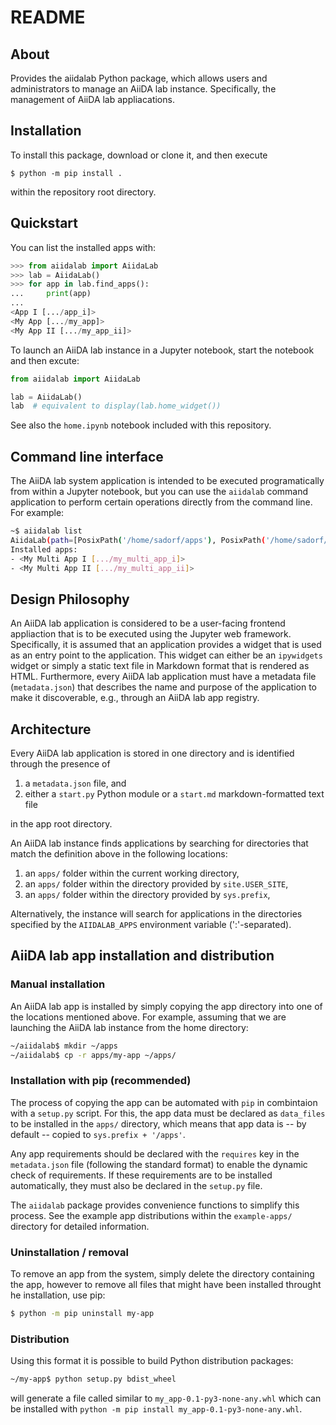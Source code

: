 # README

## About

Provides the aiidalab Python package, which allows users and administrators to manage an AiiDA lab instance.
Specifically, the management of AiiDA lab appliacations.

## Installation

To install this package, download or clone it, and then execute

    $ python -m pip install .

within the repository root directory.

## Quickstart

You can list the installed apps with:

```python
>>> from aiidalab import AiidaLab
>>> lab = AiidaLab()
>>> for app in lab.find_apps():
...     print(app)
... 
<App I [.../app_i]>
<My App [.../my_app]>
<My App II [.../my_app_ii]>
```

To launch an AiiDA lab instance in a Jupyter notebook, start the notebook and then excute:

```python
from aiidalab import AiidaLab

lab = AiidaLab()
lab  # equivalent to display(lab.home_widget())
```

See also the `home.ipynb` notebook included with this repository.

## Command line interface

The AiiDA lab system application is intended to be executed programatically from within a Jupyter notebook, but you can use the `aiidalab` command application to perform certain operations directly from the command line.
For example:
```bash
~$ aiidalab list
AiidaLab(path=[PosixPath('/home/sadorf/apps'), PosixPath('/home/sadorf/.local/apps'), PosixPath('/home/sadorf/miniconda3/envs/test/apps')])
Installed apps:
- <My Multi App I [.../my_multi_app_i]>
- <My Multi App II [.../my_multi_app_ii]>
```

## Design Philosophy

An AiiDA lab application is considered to be a user-facing frontend appliaction that is to be executed using the Jupyter web framework.
Specifically, it is assumed that an application provides a widget that is used as an entry point to the application.
This widget can either be an `ipywidgets` widget or simply a static text file in Markdown format that is rendered as HTML.
Furthermore, every AiiDA lab application must have a metadata file (`metadata.json`) that describes the name and purpose of the application to make it discoverable, e.g., through an AiiDA lab app registry.

## Architecture

Every AiiDA lab application is stored in one directory and is identified through the presence of

  1. a `metadata.json` file, and
  2. either a `start.py` Python module or a `start.md` markdown-formatted text file
  
in the app root directory.

An AiiDA lab instance finds applications by searching for directories that match the definition above in the following locations:

  1. an `apps/` folder within the current working directory,
  2. an `apps/` folder within the directory provided by `site.USER_SITE`,
  3. an `apps/` folder within the directory provided by `sys.prefix`,

Alternatively, the instance will search for applications in the directories specified by the `AIIDALAB_APPS` environment variable (':'-separated).

## AiiDA lab app installation and distribution

### Manual installation

An AiiDA lab app is installed by simply copying the app directory into one of the locations mentioned above.
For example, assuming that we are launching the AiiDA lab instance from the home directory:
```bash
~/aiidalab$ mkdir ~/apps
~/aiidalab$ cp -r apps/my-app ~/apps/
```

### Installation with pip (recommended)

The process of copying the app can be automated with `pip` in combintaion with a `setup.py` script.
For this, the app data must be declared as `data_files` to be installed in the `apps/` directory, which means that app data is -- by default -- copied to `sys.prefix + '/apps'`.

Any app requirements should be declared with the `requires` key in the `metadata.json` file (following the standard format) to enable the dynamic check of requirements.
If these requirements are to be installed automatically, they must also be declared in the `setup.py` file.

The `aiidalab` package provides convenience functions to simplify this process.
See the example app distributions within the `example-apps/` directory for detailed information.

### Uninstallation / removal

To remove an app from the system, simply delete the directory containing the app, however to remove all files that might have been installed throught he installation, use pip:

```bash
$ python -m pip uninstall my-app
```

### Distribution

Using this format it is possible to build Python distribution packages:

```bash
~/my-app$ python setup.py bdist_wheel
```
will generate a file called similar to `my_app-0.1-py3-none-any.whl` which can be installed with `python -m pip install my_app-0.1-py3-none-any.whl`.
